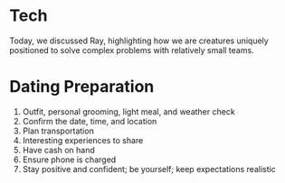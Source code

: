 # Tech
Today, we discussed Ray, highlighting how we are creatures uniquely positioned to solve complex problems with relatively small teams.

# Dating Preparation
1. Outfit, personal grooming, light meal, and weather check
2. Confirm the date, time, and location
3. Plan transportation
4. Interesting experiences to share
5. Have cash on hand
6. Ensure phone is charged
7. Stay positive and confident; be yourself; keep expectations realistic